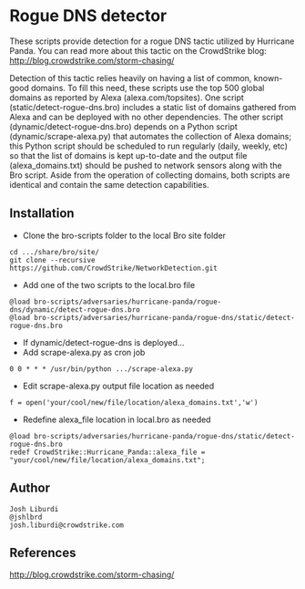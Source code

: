 Rogue DNS detector
================

These scripts provide detection for a rogue DNS tactic utilized by Hurricane Panda. You can read more about this tactic on the CrowdStrike blog: http://blog.crowdstrike.com/storm-chasing/

Detection of this tactic relies heavily on having a list of common, known-good domains. To fill this need, these scripts use  the top 500 global domains as reported by Alexa (alexa.com/topsites). One script (static/detect-rogue-dns.bro) includes a static list of domains gathered from Alexa and can be deployed with no other dependencies. The other script (dynamic/detect-rogue-dns.bro) depends on a Python script (dynamic/scrape-alexa.py) that automates the collection of Alexa domains; this Python script should be scheduled to run regularly (daily, weekly, etc) so that the list of domains is kept up-to-date and the output file (alexa_domains.txt) should be pushed to network sensors along with the Bro script. Aside from the operation of collecting domains, both scripts are identical and contain the same detection capabilities.

Installation
---
* Clone the bro-scripts folder to the local Bro site folder
```
cd .../share/bro/site/
git clone --recursive https://github.com/CrowdStrike/NetworkDetection.git
```
* Add one of the two scripts to the local.bro file 
```
@load bro-scripts/adversaries/hurricane-panda/rogue-dns/dynamic/detect-rogue-dns.bro
@load bro-scripts/adversaries/hurricane-panda/rogue-dns/static/detect-rogue-dns.bro
```
* If dynamic/detect-rogue-dns is deployed... 
* Add scrape-alexa.py as cron job 
```
0 0 * * * /usr/bin/python .../scrape-alexa.py
```
* Edit scrape-alexa.py output file location as needed
```
f = open('your/cool/new/file/location/alexa_domains.txt','w')
```
* Redefine alexa_file location in local.bro as needed
```
@load bro-scripts/adversaries/hurricane-panda/rogue-dns/static/detect-rogue-dns.bro
redef CrowdStrike::Hurricane_Panda::alexa_file = "your/cool/new/file/location/alexa_domains.txt";
```

Author
---
```
Josh Liburdi
@jshlbrd
josh.liburdi@crowdstrike.com
```

References
---
http://blog.crowdstrike.com/storm-chasing/

